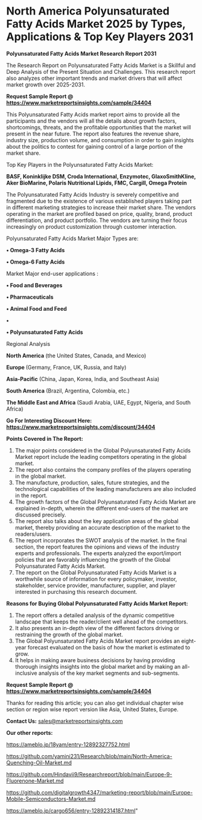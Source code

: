# North America Polyunsaturated Fatty Acids Market 2025 by Types, Applications & Top Key Players 2031

<strong>Polyunsaturated Fatty Acids Market Research Report 2031</strong>

The Research Report on Polyunsaturated Fatty Acids Market is a Skillful and Deep Analysis of the Present Situation and Challenges. This research report also analyzes other important trends and market drivers that will affect market growth over 2025-2031.

<strong>Request Sample Report @ <a href=https://www.marketreportsinsights.com/sample/34404>https://www.marketreportsinsights.com/sample/34404</a></strong>

This Polyunsaturated Fatty Acids market report aims to provide all the participants and the vendors will all the details about growth factors, shortcomings, threats, and the profitable opportunities that the market will present in the near future. The report also features the revenue share, industry size, production volume, and consumption in order to gain insights about the politics to contest for gaining control of a large portion of the market share.

Top Key Players in the Polyunsaturated Fatty Acids Market:

<strong>BASF, Koninklijke DSM, Croda International, Enzymotec, GlaxoSmithKline, Aker BioMarine, Polaris Nutritional Lipids, FMC, Cargill, Omega Protein</strong>

The Polyunsaturated Fatty Acids Industry is severely competitive and fragmented due to the existence of various established players taking part in different marketing strategies to increase their market share. The vendors operating in the market are profiled based on price, quality, brand, product differentiation, and product portfolio. The vendors are turning their focus increasingly on product customization through customer interaction.

Polyunsaturated Fatty Acids Market Major Types are:

<strong>•  Omega-3 Fatty Acids

•  Omega-6 Fatty Acids</strong>

Market Major end-user applications :

<strong>•  Food and Beverages

•  Pharmaceuticals

•  Animal Food and Feed

•  

•  Polyunsaturated Fatty Acids</strong>

Regional Analysis

</u><strong><b>North America</b></strong> (the United States, Canada, and Mexico)

<strong><b>Europe </b></strong>(Germany, France, UK, Russia, and Italy)

<strong><b>Asia-Pacific</b></strong> (China, Japan, Korea, India, and Southeast Asia)

<strong><b>South America</b></strong> (Brazil, Argentina, Colombia, etc.)

<strong><b>The Middle East and Africa</b></strong> (Saudi Arabia, UAE, Egypt, Nigeria, and South Africa)

<strong>Go For Interesting Discount Here: <a href=https://www.marketreportsinsights.com/discount/34404>https://www.marketreportsinsights.com/discount/34404</a></strong>

<strong>Points Covered in The Report:</strong>
<ol>
  <li>The major points considered in the Global Polyunsaturated Fatty Acids Market report include the leading competitors operating in the global market.</li>
  <li>The report also contains the company profiles of the players operating in the global market.</li>
  <li>The manufacture, production, sales, future strategies, and the technological capabilities of the leading manufacturers are also included in the report.</li>
  <li>The growth factors of the Global Polyunsaturated Fatty Acids Market are explained in-depth, wherein the different end-users of the market are discussed precisely.</li>
  <li>The report also talks about the key application areas of the global market, thereby providing an accurate description of the market to the readers/users.</li>
  <li>The report incorporates the SWOT analysis of the market. In the final section, the report features the opinions and views of the industry experts and professionals. The experts analyzed the export/import policies that are favorably influencing the growth of the Global Polyunsaturated Fatty Acids Market.</li>
  <li>The report on the Global Polyunsaturated Fatty Acids Market is a worthwhile source of information for every policymaker, investor, stakeholder, service provider, manufacturer, supplier, and player interested in purchasing this research document.</li>
</ol>
<strong>Reasons for Buying Global Polyunsaturated Fatty Acids Market Report:</strong>

<ol>
  <li>The report offers a detailed analysis of the dynamic competitive landscape that keeps the reader/client well ahead of the competitors.</li>
  <li>It also presents an in-depth view of the different factors driving or restraining the growth of the global market.</li>
  <li>The Global Polyunsaturated Fatty Acids Market report provides an eight-year forecast evaluated on the basis of how the market is estimated to grow.</li>
  <li>It helps in making aware business decisions by having providing thorough insights insights into the global market and by making an all-inclusive analysis of the key market segments and sub-segments.</li>
</ol>
<strong>Request Sample Report @ <a href=https://www.marketreportsinsights.com/sample/34404>https://www.marketreportsinsights.com/sample/34404</a></strong>


Thanks for reading this article; you can also get individual chapter wise section or region wise report version like Asia, United States, Europe.

<strong>Contact Us:</strong>
sales@marketreportsinsights.com

<strong>Our other reports:</strong>

<a href=https://ameblo.jp/18yam/entry-12892327752.html>https://ameblo.jp/18yam/entry-12892327752.html</a>

<a href=https://github.com/yamini231/Research/blob/main/North-America-Quenching-Oil-Market.md>https://github.com/yamini231/Research/blob/main/North-America-Quenching-Oil-Market.md</a>

<a href=https://github.com/Hindavii9/Researchreport/blob/main/Europe-9-Fluorenone-Market.md>https://github.com/Hindavii9/Researchreport/blob/main/Europe-9-Fluorenone-Market.md</a>

<a href=https://github.com/digitalgrowth4347/marketing-report/blob/main/Europe-Mobile-Semiconductors-Market.md>https://github.com/digitalgrowth4347/marketing-report/blob/main/Europe-Mobile-Semiconductors-Market.md</a>

<a href=https://ameblo.jp/cargo656/entry-12892314187.html>https://ameblo.jp/cargo656/entry-12892314187.html</a>"

